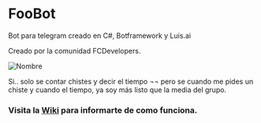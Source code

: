 # FooBot
Bot para telegram creado en C#, Botframework y Luis.ai

Creado por la comunidad FCDevelopers.


<img src="https://image.ibb.co/mJnfkv/Nombre.png" alt="Nombre" border="0">


Si.. solo se contar chistes y decir el tiempo ¬¬ pero se cuando me pides un chiste y cuando el tiempo, ya soy más listo que la media del grupo.


### Visita la <a href="https://github.com/Javierif/FooBot/wiki">Wiki</a> para informarte de como funciona.
